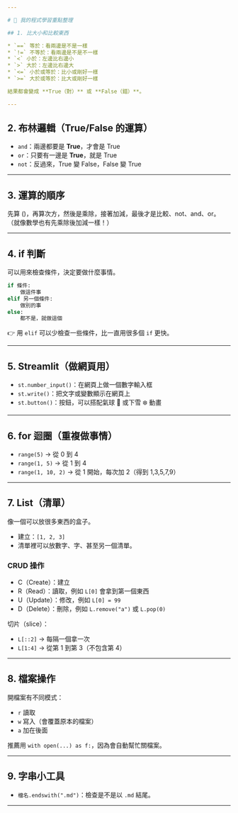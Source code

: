 ```yaml
---

# 📝 我的程式學習重點整理

## 1. 比大小和比較東西

* `==` 等於：看兩邊是不是一樣
* `!=` 不等於：看兩邊是不是不一樣
* `<` 小於：左邊比右邊小
* `>` 大於：左邊比右邊大
* `<=` 小於或等於：比小或剛好一樣
* `>=` 大於或等於：比大或剛好一樣

結果都會變成 **True（對）** 或 **False（錯）**。

---
```


## 2. 布林邏輯（True/False 的運算）

- `and`：兩邊都要是 **True**，才會是 True
- `or`：只要有一邊是 **True**，就是 True
- `not`：反過來，True 變 False，False 變 True

---

## 3. 運算的順序

先算 ()，再算次方，然後是乘除，接著加減，最後才是比較、not、and、or。
（就像數學也有先乘除後加減一樣！）

---

## 4. if 判斷

可以用來檢查條件，決定要做什麼事情。

```python
if 條件:
    做這件事
elif 另一個條件:
    做別的事
else:
    都不是，就做這個
```

👉 用 `elif` 可以少檢查一些條件，比一直用很多個 `if` 更快。

---

## 5. Streamlit（做網頁用）

- `st.number_input()`：在網頁上做一個數字輸入框
- `st.write()`：把文字或變數顯示在網頁上
- `st.button()`：按鈕，可以搭配氣球 🎈 或下雪 ❄️ 動畫

---

## 6. for 迴圈（重複做事情）

- `range(5)` → 從 0 到 4
- `range(1, 5)` → 從 1 到 4
- `range(1, 10, 2)` → 從 1 開始，每次加 2（得到 1,3,5,7,9）

---

## 7. List（清單）

像一個可以放很多東西的盒子。

- 建立：`[1, 2, 3]`
- 清單裡可以放數字、字、甚至另一個清單。

### CRUD 操作

- C（Create）：建立
- R（Read）：讀取，例如 `L[0]` 會拿到第一個東西
- U（Update）：修改，例如 `L[0] = 99`
- D（Delete）：刪除，例如 `L.remove("a")` 或 `L.pop(0)`

切片（slice）：

- `L[::2]` → 每隔一個拿一次
- `L[1:4]` → 從第 1 到第 3（不包含第 4）

---

## 8. 檔案操作

開檔案有不同模式：

- `r` 讀取
- `w` 寫入（會覆蓋原本的檔案）
- `a` 加在後面

推薦用 `with open(...) as f:`，因為會自動幫忙關檔案。

---

## 9. 字串小工具

- `檔名.endswith(".md")`：檢查是不是以 `.md` 結尾。

---
